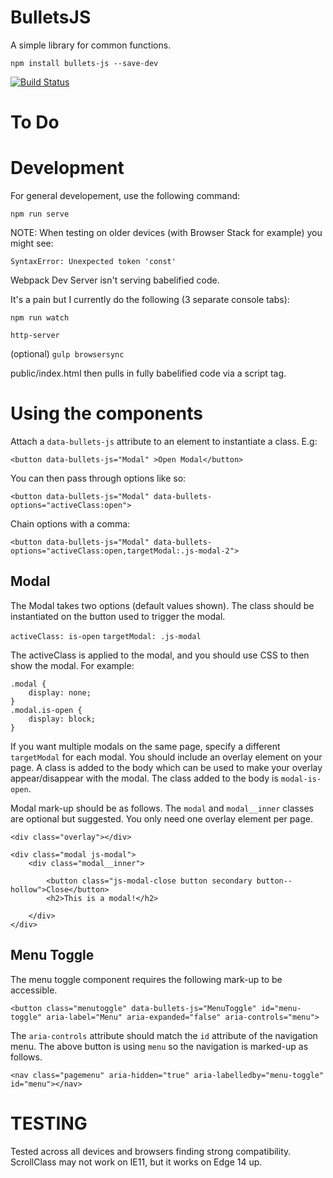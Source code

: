 # BulletsJS
A simple library for common functions.

`npm install bullets-js --save-dev`

[![Build Status](https://travis-ci.org/brightonmike/BulletsJS.svg?branch=master)](https://travis-ci.org/brightonmike/BulletsJS)

To Do
======


Development
===========

For general developement, use the following command:

`npm run serve`


NOTE:
When testing on older devices (with Browser Stack for example) you might see:

`SyntaxError: Unexpected token 'const'`

Webpack Dev Server isn't serving babelified code.

It's a pain but I currently do the following (3 separate console tabs):

`npm run watch`

`http-server`

(optional)
`gulp browsersync`

public/index.html then pulls in fully babelified code via a script tag.



Using the components
====================

Attach a `data-bullets-js` attribute to an element to instantiate a class. E.g:

`<button data-bullets-js="Modal" >Open Modal</button>`

You can then pass through options like so:

`<button data-bullets-js="Modal" data-bullets-options="activeClass:open">`

Chain options with a comma:

`<button data-bullets-js="Modal" data-bullets-options="activeClass:open,targetModal:.js-modal-2">`

Modal
-----

The Modal takes two options (default values shown). The class should be instantiated on the button used to trigger the modal.

`activeClass: is-open`
`targetModal: .js-modal`

The activeClass is applied to the modal, and you should use CSS to then show the modal. For example:

```
.modal {
	display: none;
}
.modal.is-open {
	display: block;
}
```

If you want multiple modals on the same page, specify a different `targetModal` for each modal. You should include an overlay element on your page. A class is added to the body which can be used to make your overlay appear/disappear with the modal. The class added to the body is `modal-is-open`.

Modal mark-up should be as follows. The `modal` and `modal__inner` classes are optional but suggested. You only need one overlay element per page.

```
<div class="overlay"></div>

<div class="modal js-modal">		
	<div class="modal__inner">

		<button class="js-modal-close button secondary button--hollow">Close</button>
		<h2>This is a modal!</h2>

	</div>
</div>
```

Menu Toggle
-----------

The menu toggle component requires the following mark-up to be accessible.

```
<button class="menutoggle" data-bullets-js="MenuToggle" id="menu-toggle" aria-label="Menu" aria-expanded="false" aria-controls="menu">
```

The `aria-controls` attribute should match the `id` attribute of the navigation menu. The above button is using `menu` so the navigation is marked-up as follows.

```
<nav class="pagemenu" aria-hidden="true" aria-labelledby="menu-toggle" id="menu"></nav>
```


TESTING
=======

Tested across all devices and browsers finding strong compatibility. ScrollClass may not work on IE11, but it works on Edge 14 up.





